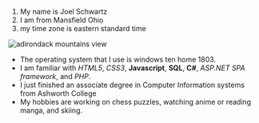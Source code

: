 
1. My name is Joel Schwartz
2. I am from Mansfield Ohio 
3. my time zone is eastern standard time

![adirondack mountains view](https://www.wildernessphotographs.com/images/xl/Boreas-Mt-Treetop-crop-of-Elk-Lake-High-Peaks-_1000px.jpg)

* The operating system that I use is windows ten home 1803.
* I am familiar with *HTML5*, *CSS3*,  **Javascript**, **SQL**, **C#**, *ASP.NET SPA framework*, and *PHP*.
* I just finished an associate degree in Computer Information systems from Ashworth College
* My hobbies are working on chess puzzles, watching anime or reading manga, and skiing.


